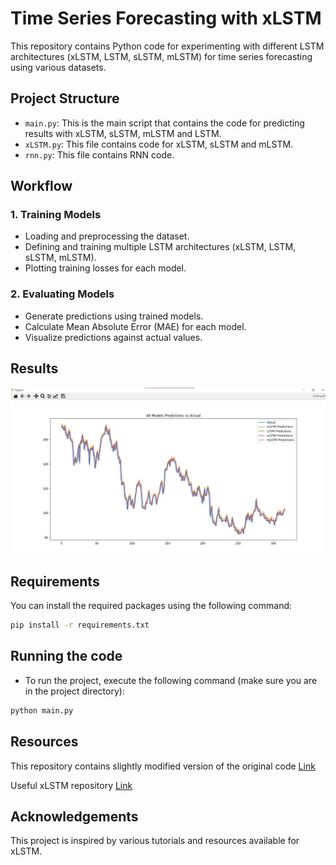 # Time Series Forecasting with xLSTM
This repository contains Python code for experimenting with different LSTM architectures (xLSTM, LSTM, sLSTM, mLSTM) for time series forecasting using various datasets.

## Project Structure

- `main.py`: This is the main script that contains the code for predicting results with xLSTM, sLSTM, mLSTM and LSTM.
- `xLSTM.py`: This file contains code for xLSTM, sLSTM and mLSTM.
- `rnn.py`: This file contains RNN code.

## Workflow

### 1. Training Models
- Loading and preprocessing the dataset.
- Defining and training multiple LSTM architectures (xLSTM, LSTM, sLSTM, mLSTM).
- Plotting training losses for each model.
### 2. Evaluating Models
- Generate predictions using trained models.
- Calculate Mean Absolute Error (MAE) for each model.
- Visualize predictions against actual values.

## Results

![image](https://github.com/saurav-dhait/Time-Series-Forecasting-with-xLSTM/blob/main/assets/results.jpg)
## Requirements

You can install the required packages using the following command:

```sh
pip install -r requirements.txt
```

## Running the code
- To run the project, execute the following command (make sure you are in the project directory):

```sh
python main.py
```
## Resources
This repository contains slightly modified version of the original code [Link](https://github.com/akaashdash/xlstm)

Useful xLSTM repository [Link](https://github.com/AI-Guru/xlstm-resources?tab=readme-ov-file)
## Acknowledgements
This project is inspired by various tutorials and resources available for xLSTM.
